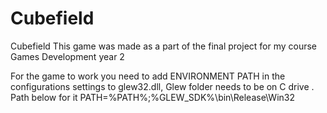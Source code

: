 # Cubefield
Cubefield
This game was made as a part of the final project for my course Games Development year 2

For the game to work you need to add ENVIRONMENT PATH in the configurations settings to glew32.dll, Glew folder needs to be on C drive
. Path below for it
PATH=%PATH%;%GLEW_SDK%\bin\Release\Win32

